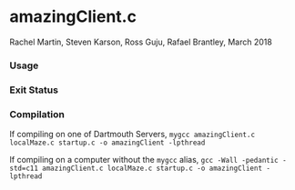 # amazingClient.c

Rachel Martin, Steven Karson, Ross Guju, Rafael Brantley, March 2018


### Usage




### Exit Status



### Compilation

If compiling on one of Dartmouth Servers,
`mygcc amazingClient.c localMaze.c startup.c -o amazingClient -lpthread`

If compiling on a computer without the `mygcc` alias,
`gcc -Wall -pedantic -std=c11 amazingClient.c localMaze.c startup.c -o amazingClient -lpthread`
